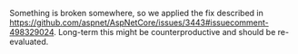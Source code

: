 Something is broken somewhere, so we applied the fix described in https://github.com/aspnet/AspNetCore/issues/3443#issuecomment-498329024. Long-term this might be counterproductive and should be re-evaluated.
